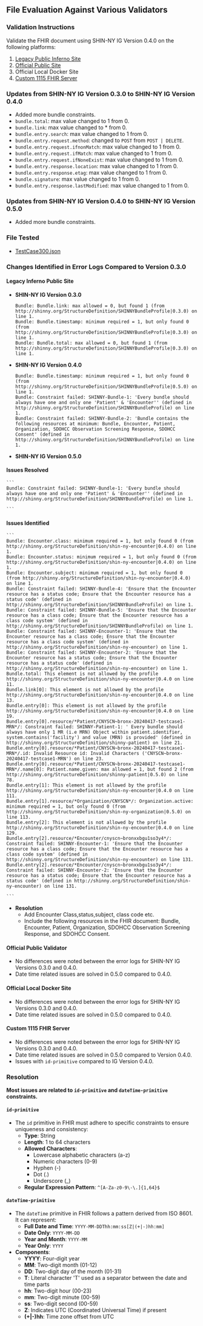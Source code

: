 ## File Evaluation Against Various Validators

### Validation Instructions

Validate the FHIR document using SHIN-NY IG Version 0.4.0 on the following platforms:
1. [Legacy Public Inferno Site](https://inferno.healthit.gov/validator/)
2. [Official Public Site](https://validator.fhir.org/)
3. Official Local Docker Site
4. [Custom 1115 FHIR Server](https://n9r2j0ii52.execute-api.ap-south-1.amazonaws.com/Prod/Bundle/$validate)

### Updates from SHIN-NY IG Version 0.3.0 to SHIN-NY IG Version 0.4.0

- Added more bundle constraints.
- `bundle.total`: max value changed to 1 from 0.
- `bundle.link`: max value changed to * from 0.
- `bundle.entry.search`: max value changed to 1 from 0.
- `bundle.entry.request.method`: changed to `POST` from `POST | DELETE`.
- `bundle.entry.request.ifnonMatch`: max value changed to 1 from 0.
- `bundle.entry.request.ifMatch`: max value changed to 1 from 0.
- `bundle.entry.request.ifNoneExist`: max value changed to 1 from 0.
- `bundle.entry.response.location`: max value changed to 1 from 0.
- `bundle.entry.response.etag`: max value changed to 1 from 0.
- `bundle.signature`: max value changed to 1 from 0.
- `bundle.entry.response.lastModified`: max value changed to 1 from 0.

### Updates from SHIN-NY IG Version 0.4.0 to SHIN-NY IG Version 0.5.0

- Added more bundle constraints.

### File Tested

- [TestCase300.json](TestCase300.json)

### Changes Identified in Error Logs Compared to Version 0.3.0

#### Legacy Inferno Public Site

- **SHIN-NY IG Version 0.3.0**
    ```
    Bundle: Bundle.link: max allowed = 0, but found 1 (from http://shinny.org/StructureDefinition/SHINNYBundleProfile|0.3.0) on line 1.
    Bundle: Bundle.timestamp: minimum required = 1, but only found 0 (from http://shinny.org/StructureDefinition/SHINNYBundleProfile|0.3.0) on line 1.
    Bundle: Bundle.total: max allowed = 0, but found 1 (from http://shinny.org/StructureDefinition/SHINNYBundleProfile|0.3.0) on line 1.
    ```
- **SHIN-NY IG Version 0.4.0**
    ```
    Bundle: Bundle.timestamp: minimum required = 1, but only found 0 (from http://shinny.org/StructureDefinition/SHINNYBundleProfile|0.5.0) on line 1.
    Bundle: Constraint failed: SHINNY-Bundle-1: 'Every bundle should always have one and only one 'Patient' & 'Encounter'' (defined in http://shinny.org/StructureDefinition/SHINNYBundleProfile) on line 1.
    Bundle: Constraint failed: SHINNY-Bundle-2: 'Bundle contains the following resources at minimum: Bundle, Encounter, Patient, Organization, SDOHCC Observation Screening Response, SDOHCC Consent' (defined in http://shinny.org/StructureDefinition/SHINNYBundleProfile) on line 1.
    ```
- **SHIN-NY IG Version 0.5.0**


#### Issues Resolved

    ```
    Bundle: Constraint failed: SHINNY-Bundle-1: 'Every bundle should always have one and only one 'Patient' & 'Encounter'' (defined in http://shinny.org/StructureDefinition/SHINNYBundleProfile) on line 1. 

    ```

#### Issues Identified
 
    ```
    Bundle: Encounter.class: minimum required = 1, but only found 0 (from http://shinny.org/StructureDefinition/shin-ny-encounter|0.4.0) on line 1. 
    Bundle: Encounter.status: minimum required = 1, but only found 0 (from http://shinny.org/StructureDefinition/shin-ny-encounter|0.4.0) on line 1. 
    Bundle: Encounter.subject: minimum required = 1, but only found 0 (from http://shinny.org/StructureDefinition/shin-ny-encounter|0.4.0) on line 1. 
    Bundle: Constraint failed: SHINNY-Bundle-4: 'Ensure that the Encounter resource has a status code; Ensure that the Encounter resource has a status code' (defined in http://shinny.org/StructureDefinition/SHINNYBundleProfile) on line 1. 
    Bundle: Constraint failed: SHINNY-Bundle-5: 'Ensure that the Encounter resource has a class code; Ensure that the Encounter resource has a class code system' (defined in http://shinny.org/StructureDefinition/SHINNYBundleProfile) on line 1. 
    Bundle: Constraint failed: SHINNY-Encounter-1: 'Ensure that the Encounter resource has a class code; Ensure that the Encounter resource has a class code system' (defined in http://shinny.org/StructureDefinition/shin-ny-encounter) on line 1. 
    Bundle: Constraint failed: SHINNY-Encounter-2: 'Ensure that the Encounter resource has a status code; Ensure that the Encounter resource has a status code' (defined in http://shinny.org/StructureDefinition/shin-ny-encounter) on line 1. 
    Bundle.total: This element is not allowed by the profile http://shinny.org/StructureDefinition/shin-ny-encounter|0.4.0 on line 11. 
    Bundle.link[0]: This element is not allowed by the profile http://shinny.org/StructureDefinition/shin-ny-encounter|0.4.0 on line 13. 
    Bundle.entry[0]: This element is not allowed by the profile http://shinny.org/StructureDefinition/shin-ny-encounter|0.4.0 on line 19. 
    Bundle.entry[0].resource/*Patient/CNYSCN~bronx-20240417-testcase1-MRN*/: Constraint failed: SHINNY-Patient-1: ' Every bundle should always have only 1 MR (i.e MRN) Object within patient.identifier, system.contains('facility') and value (MRN) is provided' (defined in http://shinny.org/StructureDefinition/shinny-patient) on line 21. 
    Bundle.entry[0].resource/*Patient/CNYSCN~bronx-20240417-testcase1-MRN*/.id: Invalid Resource id: Invalid Characters ('CNYSCN~bronx-20240417-testcase1-MRN') on line 23. 
    Bundle.entry[0].resource/*Patient/CNYSCN~bronx-20240417-testcase1-MRN*/.name[0]: Patient.name.given: max allowed = 1, but found 2 (from http://shinny.org/StructureDefinition/shinny-patient|0.5.0) on line 78. 
    Bundle.entry[1]: This element is not allowed by the profile http://shinny.org/StructureDefinition/shin-ny-encounter|0.4.0 on line 111. 
    Bundle.entry[1].resource/*Organization/CNYSCN*/: Organization.active: minimum required = 1, but only found 0 (from http://shinny.org/StructureDefinition/shin-ny-organization|0.5.0) on line 113. 
    Bundle.entry[2]: This element is not allowed by the profile http://shinny.org/StructureDefinition/shin-ny-encounter|0.4.0 on line 129. 
    Bundle.entry[2].resource/*Encounter/cnyscn~bronxxbgu1so3y4*/: Constraint failed: SHINNY-Encounter-1: 'Ensure that the Encounter resource has a class code; Ensure that the Encounter resource has a class code system' (defined in http://shinny.org/StructureDefinition/shin-ny-encounter) on line 131. 
    Bundle.entry[2].resource/*Encounter/cnyscn~bronxxbgu1so3y4*/: Constraint failed: SHINNY-Encounter-2: 'Ensure that the Encounter resource has a status code; Ensure that the Encounter resource has a status code' (defined in http://shinny.org/StructureDefinition/shin-ny-encounter) on line 131. 

    ```
- **Resolution**
    - Add Encounter Class,status,subject, class code etc.  
    - Include the following resources in the FHIR document: Bundle, Encounter, Patient, Organization, SDOHCC Observation Screening Response, and SDOHCC Consent.

#### Official Public Validator

- No differences were noted between the error logs for SHIN-NY IG Versions 0.3.0 and 0.4.0.
- Date time related issues are solved in 0.5.0 compared to 0.4.0.

#### Official Local Docker Site

- No differences were noted between the error logs for SHIN-NY IG Versions 0.3.0 and 0.4.0.
- Date time related issues are solved in 0.5.0 compared to 0.4.0.

#### Custom 1115 FHIR Server

- No differences were noted between the error logs for SHIN-NY IG Versions 0.3.0 and 0.4.0.
- Date time related issues are solved in 0.5.0 compared to Version 0.4.0.
- Issues with `id-primitive` compared to IG Version 0.4.0. 

### Resolution

**Most issues are related to `id-primitive` and `dateTime-primitive` constraints.**

#### `id-primitive`

- The `id` primitive in FHIR must adhere to specific constraints to ensure uniqueness and consistency:
    - **Type**: String
    - **Length**: 1 to 64 characters
    - **Allowed Characters**:
        - Lowercase alphabetic characters (a-z)
        - Numeric characters (0-9)
        - Hyphen (-)
        - Dot (.)
        - Underscore (_)
    - **Regular Expression Pattern**: `^[A-Za-z0-9\-\.]{1,64}$`

#### `dateTime-primitive`

- The `dateTime` primitive in FHIR follows a pattern derived from ISO 8601. It can represent:
    - **Full Date and Time**: `YYYY-MM-DDThh:mm:ss[Z|(+|-)hh:mm]`
    - **Date Only**: `YYYY-MM-DD`
    - **Year and Month**: `YYYY-MM`
    - **Year Only**: `YYYY`
- **Components**:
    - **YYYY**: Four-digit year
    - **MM**: Two-digit month (01-12)
    - **DD**: Two-digit day of the month (01-31)
    - **T**: Literal character 'T' used as a separator between the date and time parts
    - **hh**: Two-digit hour (00-23)
    - **mm**: Two-digit minute (00-59)
    - **ss**: Two-digit second (00-59)
    - **Z**: Indicates UTC (Coordinated Universal Time) if present
    - **(+|-)hh**: Time zone offset from UTC
